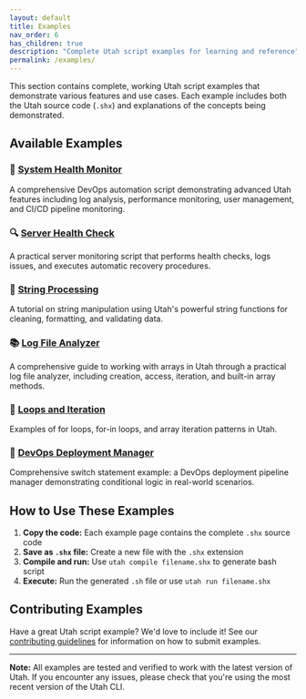 ```yaml
---
layout: default
title: Examples
nav_order: 6
has_children: true
description: "Complete Utah script examples for learning and reference"
permalink: /examples/
---
```


This section contains complete, working Utah script examples that demonstrate various features and use cases. Each example includes both the Utah source code (`.shx`) and explanations of the concepts being demonstrated.

## Available Examples

### 🏥 [System Health Monitor](examples/system-health-monitor)

A comprehensive DevOps automation script demonstrating advanced Utah features including log analysis, performance monitoring, user management, and CI/CD pipeline monitoring.

### 🔍 [Server Health Check](examples/health-check)

A practical server monitoring script that performs health checks, logs issues, and executes automatic recovery procedures.

### 🧵 [String Processing](examples/string-processing)

A tutorial on string manipulation using Utah's powerful string functions for cleaning, formatting, and validating data.

### 📚 [Log File Analyzer](examples/log-file-analyzer)

A comprehensive guide to working with arrays in Utah through a practical log file analyzer, including creation, access, iteration, and built-in array methods.

### 🔄 [Loops and Iteration](examples/loops)

Examples of for loops, for-in loops, and array iteration patterns in Utah.

### 🎯 [DevOps Deployment Manager](examples/devops-deployment-manager)

Comprehensive switch statement example: a DevOps deployment pipeline manager demonstrating conditional logic in real-world scenarios.

## How to Use These Examples

1. **Copy the code:** Each example page contains the complete `.shx` source code
2. **Save as `.shx` file:** Create a new file with the `.shx` extension
3. **Compile and run:** Use `utah compile filename.shx` to generate bash script
4. **Execute:** Run the generated `.sh` file or use `utah run filename.shx`

## Contributing Examples

Have a great Utah script example? We'd love to include it! See our [contributing guidelines](../01-getting-started/contributing.md) for information on how to submit examples.

---

**Note:** All examples are tested and verified to work with the latest version of Utah. If you encounter any issues, please check that you're using the most recent version of the Utah CLI.
